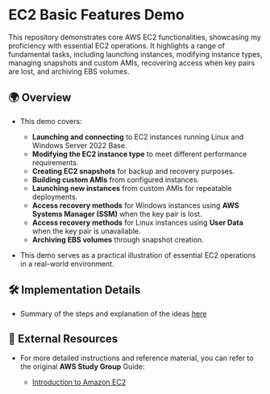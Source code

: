 # EC2 Basic Features Demo

This repository demonstrates core AWS EC2 functionalities, showcasing my proficiency with essential EC2 operations. It highlights a range of fundamental tasks, including launching instances, modifying instance types, managing snapshots and custom AMIs, recovering access when key pairs are lost, and archiving EBS volumes.
  
## 🌍 Overview

- This demo covers:
    - **Launching and connecting** to EC2 instances running Linux and Windows Server 2022 Base.
    - **Modifying the EC2 instance type** to meet different performance requirements.
    - **Creating EC2 snapshots** for backup and recovery purposes.
    - **Building custom AMIs** from configured instances.
    - **Launching new instances** from custom AMIs for repeatable deployments.
    - **Access recovery methods** for Windows instances using **AWS Systems Manager (SSM)** when the key pair is lost.
    - **Access recovery methods** for Linux instances using **User Data** when the key pair is unavailable.
    - **Archiving EBS volumes** through snapshot creation.

- This demo serves as a practical illustration of essential EC2 operations in a real-world environment.

## 🛠 Implementation Details

- Summary of the steps and explanation of the ideas [here](/EC2-basic-Demo/Implementation-details.md)

## 🔗 External Resources

- For more detailed instructions and reference material, you can refer to the original **AWS Study Group** Guide:

    - [Introduction to Amazon EC2](https://000004.awsstudygroup.com/)




